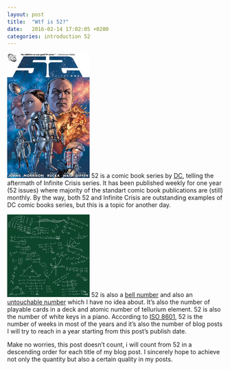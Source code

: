 ```yaml
---
layout: post
title:  "Wtf is 52?"
date:   2016-02-14 17:02:05 +0200
categories: introduction 52
---
```


![52](/assets/52/dc_52.jpg)
52 is a comic book series by [DC][dc-comics], telling the aftermath of Infinite Crisis series. It has been published weekly for one year (52 issues) where majority of the standart comic book publications are (still) monthly. By the way, both 52 and Infinite Crisis are outstanding examples of DC comic books series, but this is a topic for another day.


![52](/assets/52/math.jpg)
52 is also a [bell number](https://en.wikipedia.org/wiki/Bell_number) and 
also an [untouchable number](https://en.wikipedia.org/wiki/Untouchable_number) which I have no idea about. 
It’s also the number of playable cards in a deck and atomic number of tellurium element. 
52 is also the number of white keys in a piano.
According to [ISO 8601](https://en.wikipedia.org/wiki/ISO_8601), 52 is the number of weeks in most of the years and it’s also the number 
of blog posts I will try to reach in a year starting from this post’s publish date. 

Make no worries, this post doesn’t count, i will count from 52 in a descending order for each title 
of my blog post. I sincerely hope to achieve not only the quantity but also a certain quality in my posts.

[dc-comics]: http://www.dccomics.com